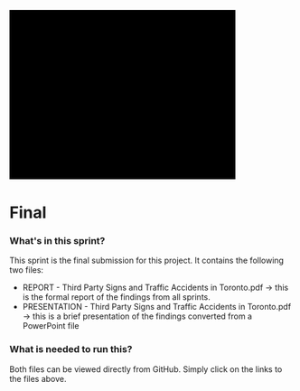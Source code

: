 ![Logo of the project](https://github.com/SgtAngle/CSDA-1050F18S1/blob/master/ShawnMills-304420/final/Title.gif)
# Final

### What's in this sprint?
This sprint is the final submission for this project.  It contains the following two files:

* REPORT - Third Party Signs and Traffic Accidents in Toronto.pdf -> this is the formal report of the findings from all sprints.
* PRESENTATION - Third Party Signs and Traffic Accidents in Toronto.pdf -> this is a brief presentation of the findings converted from a PowerPoint file

### What is needed to run this?
Both files can be viewed directly from GitHub.  Simply click on the links to the files above.
